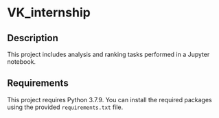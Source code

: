 # VK_internship

## Description

This project includes analysis and ranking tasks performed in a Jupyter notebook.

## Requirements

This project requires Python 3.7.9. You can install the required packages using the provided `requirements.txt` file.

